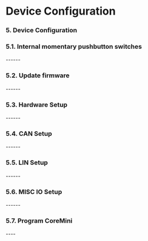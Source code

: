 # Device Configuration

### 5. Device Configuration

### 5.1. Internal momentary pushbutton switches

\------

### 5.2. Update firmware&#x20;

\------

### 5.3. Hardware Setup&#x20;

\------

### 5.4. CAN Setup&#x20;

\------

### 5.5. LIN Setup&#x20;

\------

### 5.6. MISC IO Setup&#x20;

\------

### 5.7. Program CoreMini

\----
